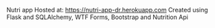 Nutri app
Hosted at: https://nutri-app-dr.herokuapp.com Created using Flask and SQLAlchemy, WTF Forms, Bootstrap and Nutrition Api
